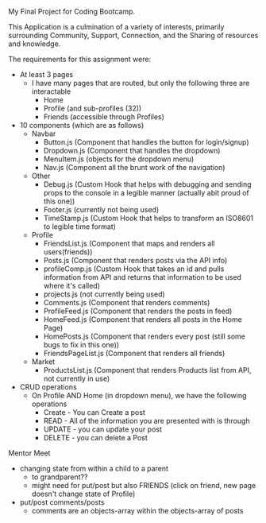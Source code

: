 My Final Project for Coding Bootcamp.

This Application is a culmination of a variety of interests, primarily surrounding Community, Support, Connection, and the Sharing of resources and knowledge. 

The requirements for this assignment were:
- At least 3 pages
    - I have many pages that are routed, but only the following three are interactable
        - Home
        - Profile (and sub-profiles (32))
        - Friends (accessible through Profiles)
- 10 components (which are as follows)
    - Navbar
        - Button.js (Component that handles the button for login/signup)
        - Dropdown.js (Component that handles the dropdown)
        - MenuItem.js (objects for the dropdown menu)
        - Nav.js (Component all the brunt work of the navigation)
    - Other
        - Debug.js (Custom Hook that helps with debugging and sending props to the console in a legible manner (actually abit proud of this one))
        - Footer.js (currently not being used)
        - TimeStamp.js (Custom Hook that helps to transform an ISO8601 to legible time format)
    - Profile
        - FriendsList.js (Component that maps and renders all users(friends))
        - Posts.js (Component that renders posts via the API info)
        - profileComp.js (Custom Hook that takes an id and pulls information from API and returns that information to be used where it's called)
        - projects.js (not currently being used)
        - Comments.js (Component that renders comments)
        - ProfileFeed.js (Component that renders the posts in feed)
        - HomeFeed.js (Component that renders all posts in the Home Page)
        - HomePosts.js (Component that renders every post (still some bugs to fix in this one))
        - FriendsPageList.js (Component that renders all friends)
    - Market
        - ProductsList.js (Component that renders Products list from API, not currently in use)
- CRUD operations
    - On Profile AND Home (in dropdown menu), we have the following operations
        - Create - You can Create a post
        - READ - All of the information you are presented with is through
        - UPDATE - you can update your post 
        - DELETE - you can delete a Post


Mentor Meet
- changing state from within a child to a parent
    - to grandparent??
    - might need for put/post but also FRIENDS (click on friend, new page doesn't change state of Profile)
- put/post comments/posts
    - comments are an objects-array within the objects-array of posts 